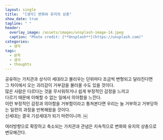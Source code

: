 ```yaml
---
layout: single
title:  "[생각] 변화와 유지의 상충"
show_date: true
tagline: " "
header:
  overlay_image: /assets/images/unsplash-image-14.jpeg
  caption: "Photo credit: [**Unsplash**](https://unsplash.com)"
categories: 
  - 생각
tags:
  - 문학
  - 생각
  - thoughts
---
```


공유하는 가치관과 상식이 세대라고 불리우는 단위마다 조금씩 변형되고 달라진다면  
그 차이에서 오는 괴리감이 거부감을 불러올 수도 있을 것이다.   
많은 사람은 다르다는 것을 무서워하거나 쉽게 부정적인 감정을 느끼고  
다르기 때문에 이해할 수 없는 일에서 의아함을 느낀다.   
이런 부정적인 감정과 의아함을 거부함이라고 퉁쳐본다면 우리는 늘 거부하고 거부당하는 일련의 과정을 반복해왔을 것이다.   
신세대는 결국 기성세대가 되기 마련이니까.   ￼

여러방향으로 확장하고 축소되는 가치관과 관념은 지속적으로 변화와 유지의 상충으로 변모해간다.